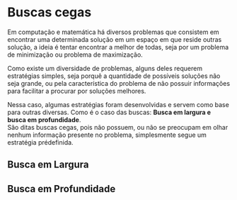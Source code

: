 # Buscas cegas

Em computação e matemática há diversos problemas que consistem em encontrar uma determinada solução em um espaço em que reside outras solução, a ideia é tentar encontrar a melhor de todas, seja por um problema de minimização ou problema de maximização.

Como existe um diversidade de problemas, alguns deles requerem estratégias simples, seja porquê a quantidade de possíveis soluções não seja grande, ou pela característica do problema de não possuir informações para facilitar a procurar por soluções melhores.

Nessa caso, algumas estratégias foram desenvolvidas e servem como base para outras diversas. Como é o caso das buscas: **Busca em largura e busca em profundidade**.      
São ditas buscas cegas, pois não possuem, ou não se preocupam em olhar nenhum informação presente no problema, simplesmente segue um estratégia prédefinida. 

## Busca em Largura

## Busca em Profundidade
